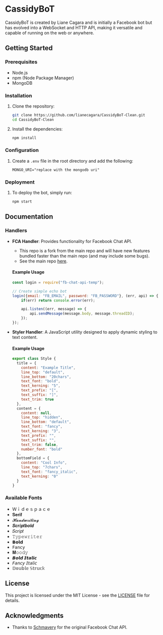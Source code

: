 # CassidyBoT

CassidyBoT is created by Liane Cagara and is initially a Facebook bot but has evolved into a WebSocket and HTTP API, making it versatile and capable of running on the web or anywhere.

## Getting Started

### Prerequisites

- Node.js
- npm (Node Package Manager)
- MongoDB

### Installation

1. Clone the repository:

   ```bash
   git clone https://github.com/lianecagara/CassidyBoT-Clean.git
   cd CassidyBoT-Clean
   ```

2. Install the dependencies:

   ```bash
   npm install
   ```

### Configuration

1. Create a `.env` file in the root directory and add the following:

   ```env
   MONGO_URI="replace with the mongodb uri"
   ```

### Deployment

1. To deploy the bot, simply run:

   ```bash
   npm start
   ```

## Documentation

### Handlers

- **FCA Handler**: Provides functionality for Facebook Chat API.
  - This repo is a fork from the main repo and will have new features bundled faster than the main repo (and may include some bugs).
  - See the main repo [here](https://github.com/Schmavery/facebook-chat-api).

  #### Example Usage

  ```javascript
  const login = require("fb-chat-api-temp");

  // Create simple echo bot
  login({email: "FB_EMAIL", password: "FB_PASSWORD"}, (err, api) => {
      if(err) return console.error(err);

      api.listen((err, message) => {
          api.sendMessage(message.body, message.threadID);
      });
  });
  ```

- **Styler Handler**: A JavaScript utility designed to apply dynamic styling to text content.
  
  #### Example Usage

  ```javascript
  export class Style {
    title = {
      content: "Example Title",
      line_top: "default",
      line_bottom: "20chars",
      text_font: "bold",
      text_kerning: "5",
      text_prefix: "[",
      text_suffix: "]",
      text_trim: true
    },
    content = {
      content: null,
      line_top: "hidden",
      line_bottom: "default",
      text_font: "fancy",
      text_kerning: "3",
      text_prefix: "",
      text_suffix: "",
      text_trim: false,
      number_font: "bold"
    },
    bottomField = {
      content: "Cool Info",
      line_top: "7chars",
      text_font: "fancy_italic",
      text_kerning: "0"
    }
  }
  ```

### Available Fonts

- Ｗｉｄｅｓｐａｃｅ
- 𝐒𝐞𝐫𝐢𝐟
- 𝓗𝓪𝓷𝓭𝔀𝓻𝓲𝓽𝓲𝓷𝓰
- 𝑺𝒄𝒓𝒊𝒑𝒕𝒃𝒐𝒍𝒅
- 𝑆𝑐𝑟𝑖𝑝𝑡
- 𝚃𝚢𝚙𝚎𝚠𝚛𝚒𝚝𝚎𝚛
- 𝗕𝗼𝗹𝗱 
- 𝖥𝖺𝗇𝖼𝗒
- 𝐌𝚘𝚘𝚍𝚢
- 𝘽𝙤𝙡𝙙 𝙄𝙩𝙖𝙡𝙞𝙘
- 𝘍𝘢𝘯𝘤𝘺 𝘐𝘵𝘢𝘭𝘪𝘤
- 𝔻𝕠𝕦𝕓𝕝𝕖 𝕊𝕥𝕣𝕦𝕔𝕜


## License

This project is licensed under the MIT License - see the [LICENSE](LICENSE) file for details.

## Acknowledgments

- Thanks to [Schmavery](https://github.com/Schmavery) for the original Facebook Chat API.
